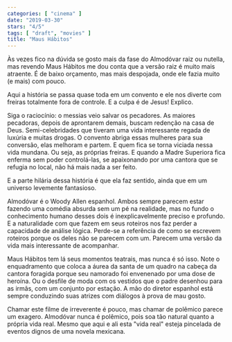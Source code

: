 ```yaml
---
categories: [ "cinema" ]
date: "2019-03-30"
stars: "4/5"
tags: [ "draft", "movies" ]
title: "Maus Hábitos"
---
```

Às vezes fico na dúvida se gosto mais da fase do Almodóvar raiz ou
nutella, mas revendo Maus Hábitos me dou conta que a versão raiz é
muito mais atraente. É de baixo orçamento, mas mais despojada, onde
ele fazia muito (e mais) com pouco.

Aqui a história se passa quase toda em um convento e ele nos diverte
com freiras totalmente fora de controle. E a culpa é de Jesus! Explico.

Siga o raciocínio: o messias veio salvar os pecadores. As maiores
pecadoras, depois de aprontarem demais, buscam redenção na casa de
Deus. Semi-celebridades que tiveram uma vida interessante regada de
luxúria e muitas drogas. O convento abriga essas mulheres para sua
conversão, elas melhoram e partem. E quem fica se torna viciada nessa
vida mundana. Ou seja, as próprias freiras. E quando a Madre Superiora
fica enferma sem poder controlá-las, se apaixonando por uma cantora
que se refugia no local, não há mais nada a ser feito.

E a parte hilária dessa história é que ela faz sentido, ainda que em
um universo levemente fantasioso.

Almodóvar é o Woody Allen espanhol. Ambos sempre parecem estar
fazendo uma comédia absurda sem um pé na realidade, mas no fundo o
conhecimento humano desses dois é inexplicavelmente preciso e profundo. E
a naturalidade com que fazem em seus roteiros nos faz perder a capacidade
de análise lógica. Perde-se a referência de como se escrevem roteiros
porque os deles não se parecem com um. Parecem uma versão da vida mais
interessante de acompanhar.

Maus Hábitos tem lá seus momentos teatrais, mas nunca é só isso. Note
o enquadramento que coloca a áurea da santa de um quadro na cabeça
da cantora foragida porque seu namorado foi envenenado por uma dose de
heroína. Ou o desfile de moda com os vestidos que o padre desenhou para
as irmãs, com um conjunto por estação. A mão do diretor espanhol
está sempre conduzindo suas atrizes com diálogos à prova de mau gosto.

Chamar este filme de irreverente é pouco, mas chamar de polêmico parece
um exagero. Almodóvar nunca é polêmico, pois soa tão natural quanto a
própria vida real. Mesmo que aqui e ali esta "vida real" esteja pincelada
de eventos dignos de uma novela mexicana.
